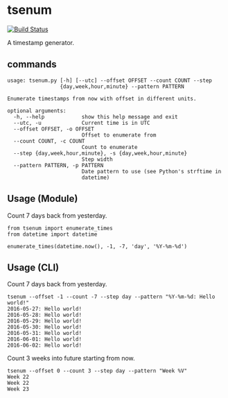 # tsenum

[![Build Status](https://travis-ci.org/aboehm/tsenum.svg?branch=master)](https://travis-ci.org/aboehm/tsenum)

A timestamp generator.

## commands

```
usage: tsenum.py [-h] [--utc] --offset OFFSET --count COUNT --step
                 {day,week,hour,minute} --pattern PATTERN

Enumerate timestamps from now with offset in different units.

optional arguments:
  -h, --help            show this help message and exit
  --utc, -u             Current time is in UTC
  --offset OFFSET, -o OFFSET
                        Offset to enumerate from
  --count COUNT, -c COUNT
                        Count to enumerate
  --step {day,week,hour,minute}, -s {day,week,hour,minute}
                        Step width
  --pattern PATTERN, -p PATTERN
                        Date pattern to use (see Python's strftime in
                        datetime)
```
## Usage (Module)

Count 7 days back from yesterday.

```
from tsenum import enumerate_times
from datetime import datetime

enumerate_times(datetime.now(), -1, -7, 'day', '%Y-%m-%d')
```

## Usage (CLI)

Count 7 days back from yesterday.

```
tsenum --offset -1 --count -7 --step day --pattern "%Y-%m-%d: Hello world!"
2016-05-27: Hello world!
2016-05-28: Hello world!
2016-05-29: Hello world!
2016-05-30: Hello world!
2016-05-31: Hello world!
2016-06-01: Hello world!
2016-06-02: Hello world!
```

Count 3 weeks into future starting from now.

```
tsenum --offset 0 --count 3 --step day --pattern "Week %V"
Week 22
Week 22
Week 23
```
